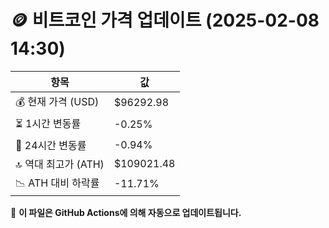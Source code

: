 # 🪙 비트코인 가격 업데이트 (2025-02-08 14:30)

| 항목                | 값 |
|--------------------|----------------|
| 💰 현재 가격 (USD) | $96292.98 |
| ⏳ 1시간 변동률    | -0.25% |
| 📆 24시간 변동률   | -0.94% |
| 🔝 역대 최고가 (ATH) | $109021.48 |
| 📉 ATH 대비 하락률 | -11.71% |

🔄 **이 파일은 GitHub Actions에 의해 자동으로 업데이트됩니다.**
